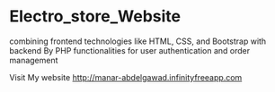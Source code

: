 # Electro_store_Website

combining frontend technologies like HTML, CSS, and Bootstrap with backend By PHP functionalities for user authentication and order management

Visit My website http://manar-abdelgawad.infinityfreeapp.com

